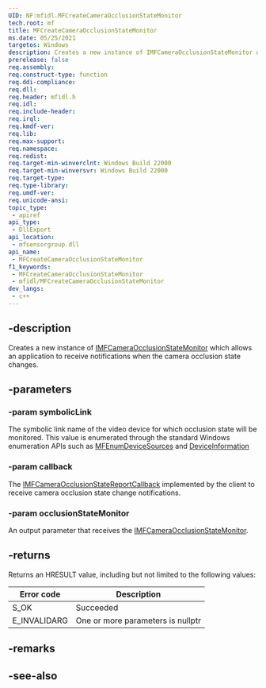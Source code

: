 ```yaml
---
UID: NF:mfidl.MFCreateCameraOcclusionStateMonitor
tech.root: mf
title: MFCreateCameraOcclusionStateMonitor
ms.date: 05/25/2021
targetos: Windows
description: Creates a new instance of IMFCameraOcclusionStateMonitor which allows an application to receive notifications when the camera occlusion state changes.
prerelease: false
req.assembly: 
req.construct-type: function
req.ddi-compliance: 
req.dll: 
req.header: mfidl.h
req.idl: 
req.include-header: 
req.irql: 
req.kmdf-ver: 
req.lib: 
req.max-support: 
req.namespace: 
req.redist: 
req.target-min-winverclnt: Windows Build 22000
req.target-min-winversvr: Windows Build 22000
req.target-type: 
req.type-library: 
req.umdf-ver: 
req.unicode-ansi: 
topic_type:
 - apiref
api_type:
 - DllExport
api_location:
 - mfsensorgroup.dll
api_name:
 - MFCreateCameraOcclusionStateMonitor
f1_keywords:
 - MFCreateCameraOcclusionStateMonitor
 - mfidl/MFCreateCameraOcclusionStateMonitor
dev_langs:
 - c++
---
```


## -description

Creates a new instance of [IMFCameraOcclusionStateMonitor](nn-mfidl-imfcameraocclusionstatemonitor.md) which allows an application to receive notifications when the camera occlusion state changes.

## -parameters

### -param symbolicLink

The symbolic link name of the video device for which occlusion state will be monitored. This value is enumerated through the standard Windows enumeration APIs such as [MFEnumDeviceSources](../mfidl/nf-mfidl-mfenumdevicesources.md) and [DeviceInformation](/uwp/api/Windows.Devices.Enumeration.DeviceInformation)

### -param callback

The [IMFCameraOcclusionStateReportCallback](nn-mfidl-imfcameraocclusionstatereportcallback.md) implemented by the client to receive camera occlusion state change notifications.

### -param occlusionStateMonitor

An output parameter that receives the [IMFCameraOcclusionStateMonitor](nf-mfidl-mfcreatecameraocclusionstatemonitor.md).

## -returns

Returns an HRESULT value, including but not limited to the following values:

| Error code | Description |
|------------|-------------|
| S_OK    | Succeeded |
| E_INVALIDARG    | One or more parameters is nullptr |

## -remarks

## -see-also


